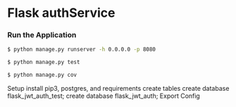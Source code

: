 # Flask authService

### Run the Application

```sh
$ python manage.py runserver -h 0.0.0.0 -p 8080
```

```sh
$ python manage.py test
```

```sh
$ python manage.py cov
```

Setup
install pip3, postgres, and requirements
create tables 
create database flask_jwt_auth_test;
create database flask_jwt_auth;
Export Config